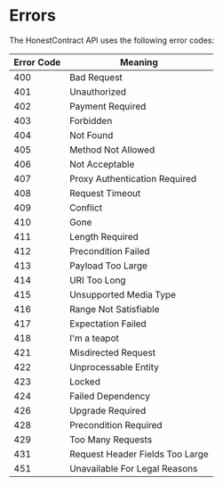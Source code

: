 # Errors

<aside class="notice">The HonestContract API uses the following error codes:
 </aside>


Error Code | Meaning
---------- | -------
400 |	Bad Request
401 |	Unauthorized
402 |	Payment Required
403 |	Forbidden
404 |	Not Found
405 |	Method Not Allowed
406 |	Not Acceptable
407 |	Proxy Authentication Required
408 |	Request Timeout
409 |	Conflict
410 |	Gone
411 |	Length Required
412 |	Precondition Failed
413 |	Payload Too Large
414 |	URI Too Long
415 |	Unsupported Media Type
416 |	Range Not Satisfiable
417 |	Expectation Failed
418 |	I'm a teapot
421 |	Misdirected Request
422 |	Unprocessable Entity
423 |	Locked
424 |	Failed Dependency
426 |	Upgrade Required
428 |	Precondition Required
429 |	Too Many Requests
431 |	Request Header Fields Too Large
451 |	Unavailable For Legal Reasons